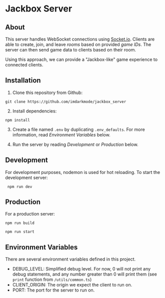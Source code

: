 # Jackbox Server

## About

This server handles WebSocket connections using [Socket.io](https://socket.io/). Clients are able to create, join, and leave *rooms* based on provided *game IDs*. The server can then send game data to clients based on their room.

Using this approach, we can provide a "Jackbox-like" game experience to connected clients.

## Installation

1) Clone this repository from Github:

```git clone https://github.com/imdarkmode/jackbox_server```

2) Install dependencies:

```npm install```

3) Create a file named ```.env``` by duplicating ```.env_defaults```. For more information, read *Environment Variables* below.

4) Run the server by reading *Development* or *Production* below.

## Development

For development purposes, nodemon is used for hot reloading. To start the development server:

``` npm run dev```

## Production

For a production server:

```npm run build```

```npm run start```

## Environment Variables

There are several environment variables defined in this project.

- DEBUG_LEVEL: Simplified debug level. For now, 0 will not print any debug statements, and any number greater than 0 will print them (see ```print``` function from ```/utils/common.ts```)
- CLIENT_ORIGIN: The origin we expect the client to run on.
- PORT: The port for the server to run on.
